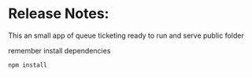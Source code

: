 # Release Notes:

This an small app of queue ticketing ready to run and serve public folder

remember install dependencies
```
npm install
```
